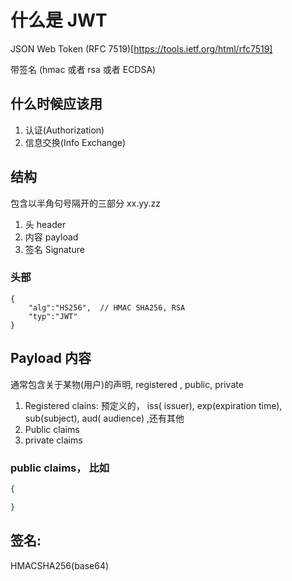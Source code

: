 # 什么是 JWT

JSON Web Token (RFC 7519)[https://tools.ietf.org/html/rfc7519]

带签名 (hmac 或者 rsa 或者 ECDSA)

## 什么时候应该用

1. 认证(Authorization)
1. 信息交换(Info Exchange)

## 结构
包含以半角句号隔开的三部分 xx.yy.zz

1. 头 header
2. 内容 payload
3. 签名 Signature

### 头部

```json5
{
	"alg":"HS256",  // HMAC SHA256, RSA
	"typ":"JWT"
}
```

## Payload 内容

通常包含关于某物(用户)的声明, registered , public, private

1. Registered clains: 预定义的，  iss( issuer), exp(expiration time), sub(subject), aud( audience) ,还有其他
2. Public claims
3.  private claims

### public claims， 比如

```json
{

}
```


## 签名:

HMACSHA256(base64)

